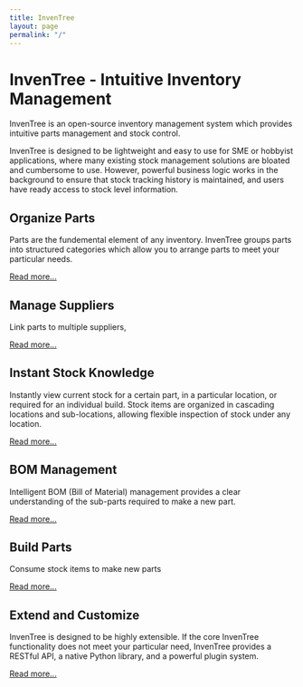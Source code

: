 ```yaml
---
title: InvenTree
layout: page
permalink: "/"
---
```


# InvenTree - Intuitive Inventory Management 

InvenTree is an open-source inventory management system which provides intuitive parts management and stock control. 

InvenTree is designed to be lightweight and easy to use for SME or hobbyist applications, where many existing stock management solutions are bloated and cumbersome to use. However, powerful business logic works in the background to ensure that stock tracking history is maintained, and users have ready access to stock level information.

## Organize Parts

Parts are the fundemental element of any inventory. InvenTree groups parts into structured categories which allow you to arrange parts to meet your particular needs. 

[Read more...](/docs/part/part)

## Manage Suppliers

Link parts to multiple suppliers, 

[Read more...](/docs/buy/supplier)

## Instant Stock Knowledge

Instantly view current stock for a certain part, in a particular location, or required for an individual build. Stock items are organized in cascading locations and sub-locations, allowing flexible inspection of stock under any location.

[Read more...](/docs/stock/stock)

## BOM Management

Intelligent BOM (Bill of Material) management provides a clear understanding of the sub-parts required to make a new part. 

[Read more...](/docs/build/bom)

## Build Parts

Consume stock items to make new parts

[Read more...](/docs/build/build)

## Extend and Customize

InvenTree is designed to be highly extensible. If the core InvenTree functionality does not meet your particular need, InvenTree provides a RESTful API, a native Python library, and a powerful plugin system.

[Read more...](/docs/extend/api)
